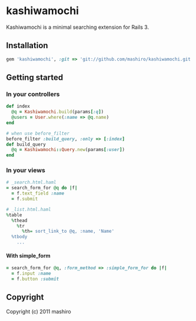 # kashiwamochi

Kashiwamochi is a minimal searching extension for Rails 3.

## Installation

```ruby
gem 'kashiwamochi', :git => 'git://github.com/mashiro/kashiwamochi.git'
```

## Getting started

### In your controllers

```ruby
def index
  @q = Kashiwamochi.build(params[:q])
  @users = User.where(:name => @q.name)
end

# when use before_filter
before_filter :build_query, :only => [:index]
def build_query
  @q = Kashiwamochi::Query.new(params[:user])
end
```

### In your views

```ruby
# _search.html.haml
= search_form_for @q do |f|
  = f.text_field :name
  = f.submit

# _list.html.haml
%table
  %thead
    %tr
      %th= sort_link_to @q, :name, 'Name'
  %tbody
    ...
```

#### With simple_form
```ruby
= search_form_for @q, :form_method => :simple_form_for do |f|
  = f.input :name
  = f.button :submit
```

## Copyright

Copyright (c) 2011 mashiro

